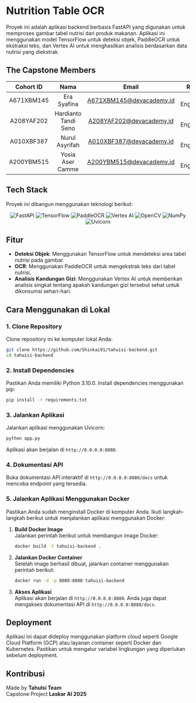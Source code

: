 # Nutrition Table OCR

Proyek ini adalah aplikasi backend berbasis FastAPI yang digunakan untuk memproses gambar tabel nutrisi dari produk makanan. Aplikasi ini menggunakan model TensorFlow untuk deteksi objek, PaddleOCR untuk ekstraksi teks, dan Vertex AI untuk menghasilkan analisis berdasarkan data nutrisi yang diekstrak.

## The Capstone Members

| Cohort ID  |         Nama         |          Email           |    Role     |
| :--------: | :------------------: | :----------------------: | :---------: |
| A671XBM145 |     Era Syafina      | A671XBM145@devacademy.id | AI Engineer |
| A208YAF202 | Hardianto Tandi Seno | A208YAF202@devacademy.id | AI Engineer |
| A010XBF387 |    Nurul Asyrifah    | A010XBF387@devacademy.id | AI Engineer |
| A200YBM515 |   Yosia Aser Camme   | A200YBM515@devacademy.id | AI Engineer |

## Tech Stack

Proyek ini dibangun menggunakan teknologi berikut:

<p align="center">
    <img src="https://img.shields.io/badge/FastAPI-009688?style=for-the-badge&logo=fastapi&logoColor=white" alt="FastAPI">
    <img src="https://img.shields.io/badge/TensorFlow-FF6F00?style=for-the-badge&logo=tensorflow&logoColor=white" alt="TensorFlow">
    <img src="https://img.shields.io/badge/PaddleOCR-005BAC?style=for-the-badge&logo=paddlepaddle&logoColor=white" alt="PaddleOCR">
    <img src="https://img.shields.io/badge/Vertex%20AI-4285F4?style=for-the-badge&logo=google&logoColor=white" alt="Vertex AI">
    <img src="https://img.shields.io/badge/OpenCV-5C3EE8?style=for-the-badge&logo=opencv&logoColor=white" alt="OpenCV">
    <img src="https://img.shields.io/badge/NumPy-013243?style=for-the-badge&logo=numpy&logoColor=white" alt="NumPy">
    <img src="https://img.shields.io/badge/Uvicorn-FF69B4?style=for-the-badge&logo=uvicorn&logoColor=white" alt="Uvicorn">
</p>

## Fitur

- **Deteksi Objek**: Menggunakan TensorFlow untuk mendeteksi area tabel nutrisi pada gambar.
- **OCR**: Menggunakan PaddleOCR untuk mengekstrak teks dari tabel nutrisi.
- **Analisis Kandungan Gizi**: Menggunakan Vertex AI untuk memberikan analisis singkat tentang apakah kandungan gizi tersebut sehat untuk dikonsumsi sehari-hari.

## Cara Menggunakan di Lokal

### 1. Clone Repository

Clone repository ini ke komputer lokal Anda:

```bash
git clone https://github.com/Shinkai91/tahuisi-backend.git
cd tahuisi-backend
```

### 2. Install Dependencies

Pastikan Anda memiliki Python 3.10.0. Install dependencies menggunakan pip:

```bash
pip install -r requirements.txt
```

### 3. Jalankan Aplikasi

Jalankan aplikasi menggunakan Uvicorn:

```bash
python app.py
```

Aplikasi akan berjalan di `http://0.0.0.0:8080`.

### 4. Dokumentasi API

Buka dokumentasi API interaktif di `http://0.0.0.0:8080/docs` untuk mencoba endpoint yang tersedia.

### 5. Jalankan Aplikasi Menggunakan Docker

Pastikan Anda sudah menginstall Docker di komputer Anda. Ikuti langkah-langkah berikut untuk menjalankan aplikasi menggunakan Docker:

1. **Build Docker Image**  
   Jalankan perintah berikut untuk membangun image Docker:

   ```bash
   docker build -t tahuisi-backend .
   ```

2. **Jalankan Docker Container**  
   Setelah image berhasil dibuat, jalankan container menggunakan perintah berikut:

   ```bash
   docker run -d -p 8080:8080 tahuisi-backend
   ```

3. **Akses Aplikasi**  
   Aplikasi akan berjalan di `http://0.0.0.0:8080`. Anda juga dapat mengakses dokumentasi API di `http://0.0.0.0:8080/docs`.

## Deployment

Aplikasi ini dapat dideploy menggunakan platform cloud seperti Google Cloud Platform (GCP) atau layanan container seperti Docker dan Kubernetes. Pastikan untuk mengatur variabel lingkungan yang diperlukan sebelum deployment.

## Kontribusi

Made by **TahuIsi Team**  
Capstone Project **Laskar AI 2025**
